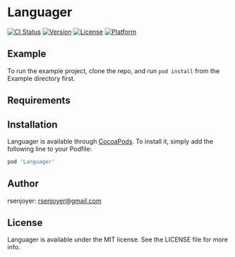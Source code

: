 # Languager

[![CI Status](https://img.shields.io/travis/gaoxiang/Languager.svg?style=flat)](https://travis-ci.org/gaoxiang/Languager)
[![Version](https://img.shields.io/cocoapods/v/Languager.svg?style=flat)](https://cocoapods.org/pods/Languager)
[![License](https://img.shields.io/cocoapods/l/Languager.svg?style=flat)](https://cocoapods.org/pods/Languager)
[![Platform](https://img.shields.io/cocoapods/p/Languager.svg?style=flat)](https://cocoapods.org/pods/Languager)

## Example

To run the example project, clone the repo, and run `pod install` from the Example directory first.

## Requirements

## Installation

Languager is available through [CocoaPods](https://cocoapods.org). To install
it, simply add the following line to your Podfile:

```ruby
pod 'Languager'
```

## Author

rsenjoyer: rsenjoyer@gmail.com

## License

Languager is available under the MIT license. See the LICENSE file for more info.
